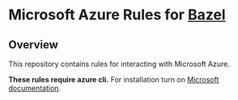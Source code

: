 # Microsoft Azure Rules for [Bazel](https://bazel.build)

## Overview

This repository contains rules for interacting with Microsoft Azure.

**These rules require azure cli.** For installation turn on [Microsoft documentation](https://docs.microsoft.com/en-us/cli/azure/install-azure-cli).

